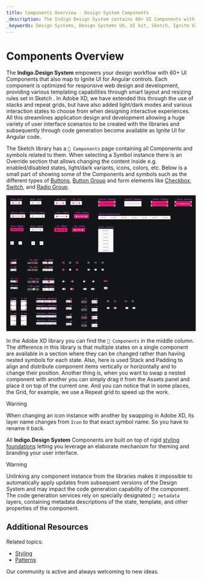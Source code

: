 ```yaml
---
title: Components Overview - Design System Components
_description: The Indigo Design System contains 60+ UI Components with numerous presets, states, and elaborate built-in styling capabilities.
_keywords: Design Systems, Design Systems UX, UI kit, Sketch, Ignite UI for Angular, Sketch to Angular, Sketch to Angular, Angular, Angular Design System, Export code from Sketch, Design Kits for Angular, Sketch HTML, Sketch to HTML, Sketch UI kits
---
```


# Components Overview

The **Indigo.Design System** empowers your design workflow with 60+ UI Components that also map to Ignite UI for Angular controls. Each component is optimized for responsive web design and development, providing various templating capabilities through smart layout and resizing rules set in Sketch . In Adobe XD, we have extended this through the use of stacks and repeat grids, but have also added light/dark modes and various interaction states to choose from when designing interactive experiences. All this streamlines application design and development allowing a huge variety of user interface scenarios to be created with the libraries and subsequently through code generation become available as Ignite UI for Angular code.

The Sketch library has a `🧩 Components` page containing all Components and symbols related to them. When selecting a Symbol instance there is an Override section that allows changing the content inside e.g. enabled/disabled states, light/dark variants, icons, colors, etc. Below is a small part of showing some of the Components and symbols such as the different types of [Buttons](button.md), [Button Group](button-group.md) and form elements like [Checkbox](checkbox.md), [Switch](switch.md), and [Radio Group](radio-group.md).

<img class="responsive-img" src="../images/components-page.png" />

In the Adobe XD library you can find the `🧩 Components` in the middle column. The difference in this library is that multiple states on a single component are available in a section where they can be changed rather than having nested symbols for each state. Also, here is used Stack and Padding to align and distribute component items vertically or horizontally and to change their position. Another thing is, when you want to swap a nested component with another you can simply drag it from the Assets panel and place it on top of the current one. And you can notice that in some places, the Grid, for example, we use a Repeat grid to speed up the work.

> [!WARNING]
> When changing an icon instance with another by swapping in Adobe XD, its layer name changes from `Icon` to that exact symbol name. So you have to rename it back.

All **Indigo.Design System** Components are built on top of rigid [styling foundations](../style/styling-overview.md) letting you leverage an elaborate mechanism for theming and branding your user interface.

> [!WARNING]
> Unlinking any component instance from the libraries makes it impossible to automatically apply updates from subsequent versions of the Design System and may impact the code generation capability of the component. The code generation services rely on specially designated `🚫 metadata` layers, containing metadata descriptions of the state, template, and other properties of the component.

## Additional Resources

Related topics:

- [Styling](../style/styling-overview.md)
- [Patterns](../patterns/patterns-overview.md)
  <div class="divider--half"></div>

Our community is active and always welcoming to new ideas.
